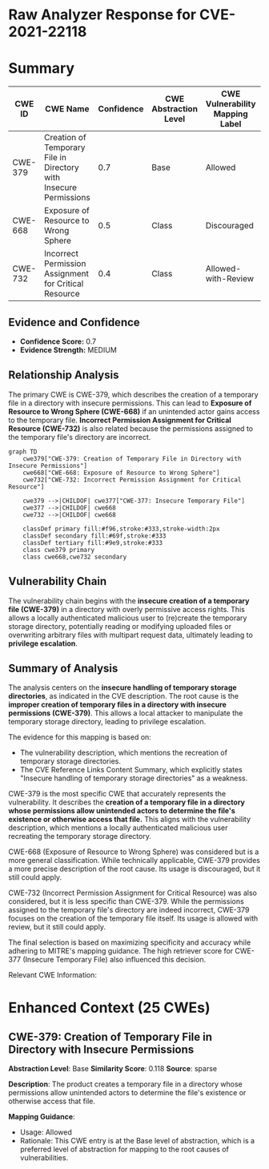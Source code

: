# Raw Analyzer Response for CVE-2021-22118

# Summary
| CWE ID | CWE Name | Confidence | CWE Abstraction Level | CWE Vulnerability Mapping Label | CWE-Vulnerability Mapping Notes |
|---|---|---|---|---|---|
| CWE-379 | Creation of Temporary File in Directory with Insecure Permissions | 0.7 | Base | Allowed | Primary CWE |
| CWE-668 | Exposure of Resource to Wrong Sphere | 0.5 | Class | Discouraged | Secondary Candidate |
| CWE-732 | Incorrect Permission Assignment for Critical Resource | 0.4 | Class | Allowed-with-Review | Secondary Candidate |

## Evidence and Confidence

*   **Confidence Score:** 0.7
*   **Evidence Strength:** MEDIUM

## Relationship Analysis
The primary CWE is CWE-379, which describes the creation of a temporary file in a directory with insecure permissions. This can lead to **Exposure of Resource to Wrong Sphere (CWE-668)** if an unintended actor gains access to the temporary file. **Incorrect Permission Assignment for Critical Resource (CWE-732)** is also related because the permissions assigned to the temporary file's directory are incorrect.

```mermaid
graph TD
    cwe379["CWE-379: Creation of Temporary File in Directory with Insecure Permissions"]
    cwe668["CWE-668: Exposure of Resource to Wrong Sphere"]
    cwe732["CWE-732: Incorrect Permission Assignment for Critical Resource"]
    
    cwe379 -->|CHILDOF| cwe377["CWE-377: Insecure Temporary File"]
    cwe377 -->|CHILDOF| cwe668
    cwe732 -->|CHILDOF| cwe668
    
    classDef primary fill:#f96,stroke:#333,stroke-width:2px
    classDef secondary fill:#69f,stroke:#333
    classDef tertiary fill:#9e9,stroke:#333
    class cwe379 primary
    class cwe668,cwe732 secondary
```

## Vulnerability Chain
The vulnerability chain begins with the **insecure creation of a temporary file (CWE-379)** in a directory with overly permissive access rights. This allows a locally authenticated malicious user to (re)create the temporary storage directory, potentially reading or modifying uploaded files or overwriting arbitrary files with multipart request data, ultimately leading to **privilege escalation**.

## Summary of Analysis
The analysis centers on the **insecure handling of temporary storage directories**, as indicated in the CVE description. The root cause is the **improper creation of temporary files in a directory with insecure permissions (CWE-379)**. This allows a local attacker to manipulate the temporary storage directory, leading to privilege escalation.

The evidence for this mapping is based on:
- The vulnerability description, which mentions the recreation of temporary storage directories.
- The CVE Reference Links Content Summary, which explicitly states "Insecure handling of temporary storage directories" as a weakness.

CWE-379 is the most specific CWE that accurately represents the vulnerability. It describes the **creation of a temporary file in a directory whose permissions allow unintended actors to determine the file's existence or otherwise access that file.** This aligns with the vulnerability description, which mentions a locally authenticated malicious user recreating the temporary storage directory.

CWE-668 (Exposure of Resource to Wrong Sphere) was considered but is a more general classification. While technically applicable, CWE-379 provides a more precise description of the root cause. Its usage is discouraged, but it still could apply.

CWE-732 (Incorrect Permission Assignment for Critical Resource) was also considered, but it is less specific than CWE-379. While the permissions assigned to the temporary file's directory are indeed incorrect, CWE-379 focuses on the creation of the temporary file itself. Its usage is allowed with review, but it still could apply.

The final selection is based on maximizing specificity and accuracy while adhering to MITRE's mapping guidance. The high retriever score for CWE-377 (Insecure Temporary File) also influenced this decision.

Relevant CWE Information:

# Enhanced Context (25 CWEs)

## CWE-379: Creation of Temporary File in Directory with Insecure Permissions
**Abstraction Level**: Base
**Similarity Score**: 0.118
**Source**: sparse

**Description**:
The product creates a temporary file in a directory whose permissions allow unintended actors to determine the file's existence or otherwise access that file.

**Mapping Guidance**:
- Usage: Allowed
- Rationale: This CWE entry is at the Base level of abstraction, which is a preferred level of abstraction for mapping to the root causes of vulnerabilities.